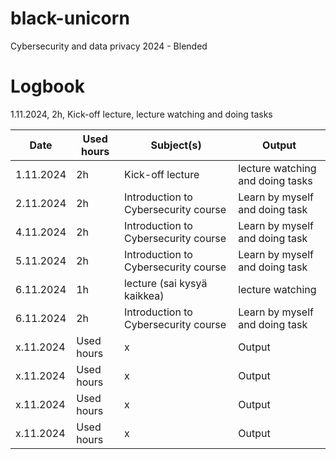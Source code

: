 # black-unicorn
Cybersecurity and data privacy 2024 -  Blended

# Logbook
1.11.2024, 2h, Kick-off lecture, lecture watching and doing tasks

| Date  | Used hours | Subject(s)  | Output |
| ------------- | ------------- |------------- | ------------- |
| 1.11.2024  | 2h | Kick-off lecture  | lecture watching and doing tasks |
| 2.11.2024  | 2h | Introduction to Cybersecurity course  | Learn by myself and doing task |
| 4.11.2024  | 2h | Introduction to Cybersecurity course  | Learn by myself and doing task |
| 5.11.2024  | 2h | Introduction to Cybersecurity course  | Learn by myself and doing task |
| 6.11.2024  | 1h | lecture (sai kysyä kaikkea)  | lecture watching |
| 6.11.2024  | 2h | Introduction to Cybersecurity course  | Learn by myself and doing task |
| x.11.2024  | Used hours | x  | Output  |
| x.11.2024  | Used hours | x  | Output  |
| x.11.2024  | Used hours | x  | Output  |
| x.11.2024  | Used hours | x  | Output  |


